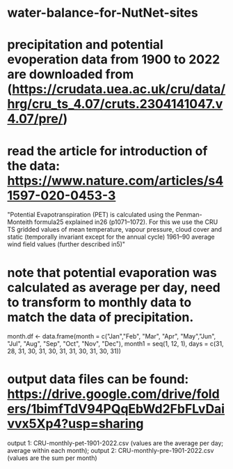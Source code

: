 # water-balance-for-NutNet-sites

# precipitation and potential evoperation data from 1900 to 2022 are downloaded from (https://crudata.uea.ac.uk/cru/data/hrg/cru_ts_4.07/cruts.2304141047.v4.07/pre/)
# read the article for introduction of the data: https://www.nature.com/articles/s41597-020-0453-3
 "Potential Evapotranspiration (PET) is calculated using the Penman-Monteith formula25 explained in26 (p1071–1072). For this we use the CRU TS gridded values of mean temperature, vapour pressure, cloud cover and static (temporally invariant except for the annual cycle) 1961–90 average wind field values (further described in5)"

# note that potential evaporation was calculated as average per day, need to transform to monthly data to match the data of precipitation. 
month.df <- data.frame(month = c("Jan","Feb", "Mar", "Apr", "May","Jun", "Jul", "Aug", "Sep", "Oct", "Nov", "Dec"),
                       month1 = seq(1, 12, 1),
                       days = c(31, 28, 31, 30, 31, 30, 31, 31, 30, 31, 30, 31))

# output data files can be found: https://drive.google.com/drive/folders/1bimfTdV94PQqEbWd2FbFLvDaivvx5Xp4?usp=sharing
output 1: CRU-monthly-pet-1901-2022.csv (values are the average per day; average within each month);
output 2: CRU-monthly-pre-1901-2022.csv (values are the sum per month)
